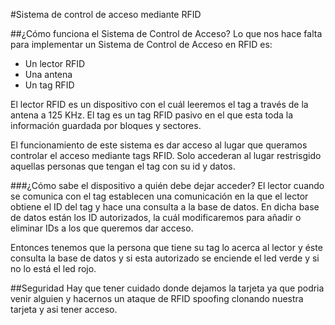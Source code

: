 #Sistema de control de acceso mediante RFID

##¿Cómo funciona el Sistema de Control de Acceso?
Lo que nos hace falta para implementar un Sistema de Control de Acceso en RFID es:

 - Un lector RFID
 - Una antena 
 - Un tag RFID

El lector RFID es un dispositivo con el cuál leeremos el tag a través de la antena a 125 KHz.
El tag es un tag RFID pasivo en el que esta toda la información guardada por bloques y sectores.

El funcionamiento de este sistema es dar acceso al lugar que queramos controlar el acceso mediante tags RFID. Solo accederan al lugar restrisgido aquellas personas que tengan el tag con su id y datos. 

###¿Cómo sabe el dispositivo a quién debe dejar acceder?
El lector cuando se comunica con el tag establecen una comunicación en la que el lector obtiene el ID del tag y hace una consulta a la base de datos. En dicha base de datos están los ID autorizados, la cuál modificaremos para añadir o eliminar IDs a los que queremos dar acceso.

Entonces tenemos que la persona que tiene su tag lo acerca al lector y éste consulta la base de datos y si esta autorizado se enciende el led verde y si no lo está el led rojo.

##Seguridad
Hay que tener cuidado donde dejamos la tarjeta ya que podria venir alguien y hacernos un ataque de RFID spoofing clonando nuestra tarjeta y asi tener acceso.
